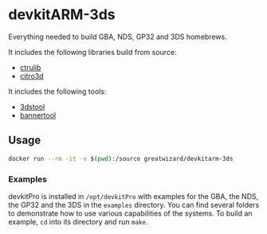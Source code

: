 # devkitARM-3ds

Everything needed to build GBA, NDS, GP32 and 3DS homebrews.

It includes the following libraries build from source:

* [ctrulib](https://github.com/smealum/ctrulib)
* [citro3d](https://github.com/fincs/citro3d)

It includes the following tools:

* [3dstool](https://github.com/dnasdw/3dstool)
* [bannertool](https://github.com/Steveice10/bannertool)

## Usage

```sh
docker run --rm -it -v $(pwd):/source greatwizard/devkitarm-3ds
```

### Examples

devkitPro is installed in `/opt/devkitPro` with examples for the GBA, the NDS, the GP32 and the 3DS in the `examples` directory.
You can find several folders to demonstrate how to use various capabilities of the systems.
To build an example, `cd` into its directory and run `make`.
